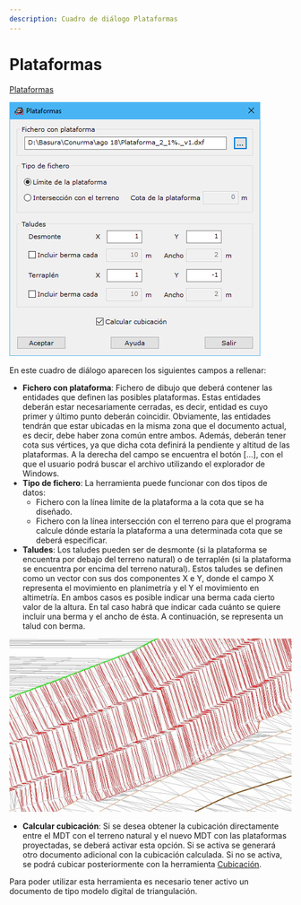 ```yaml
---
description: Cuadro de diálogo Plataformas
---
```


# Plataformas

[Plataformas](../como.../como-plataformas.md)

![Cuadro de diálogo Plataformas](<../../.gitbook/assets/image (58).png>)

En este cuadro de diálogo aparecen los siguientes campos a rellenar:

* **Fichero con plataforma**: Fichero de dibujo que deberá contener las entidades que definen las posibles plataformas. Estas entidades deberán estar necesariamente cerradas, es decir, entidad es cuyo primer y último punto deberán coincidir. Obviamente, las entidades tendrán que estar ubicadas en la misma zona que el documento actual, es decir, debe haber zona común entre ambos. Además, deberán tener cota sus vértices, ya que dicha cota definirá la pendiente y altitud de las plataformas. A la derecha del campo se encuentra el botón \[...], con el que el usuario podrá buscar el archivo utilizando el explorador de Windows.
* **Tipo de fichero**: La herramienta puede funcionar con dos tipos de datos:
  * Fichero con la línea límite de la plataforma a la cota que se ha diseñado.
  * Fichero con la línea intersección con el terreno para que el programa calcule dónde estaría la plataforma a una determinada cota que se deberá especificar.
* **Taludes**: Los taludes pueden ser de desmonte (si la plataforma se encuentra por debajo del terreno natural) o de terraplén (si la plataforma se encuentra por encima del terreno natural). Estos taludes se definen como un vector con sus dos componentes X e Y, donde el campo X representa el movimiento en planimetría y el Y el movimiento en altimetría. En ambos casos es posible indicar una berma cada cierto valor de la altura. En tal caso habrá que indicar cada cuánto se quiere incluir una berma y el ancho de ésta. A continuación, se representa un talud con berma.

![](<../../.gitbook/assets/Ejemplo plataforma con berma.jpg>)

* **Calcular cubicación**: Si se desea obtener la cubicación directamente entre el MDT con el terreno natural y el nuevo MDT con las plataformas proyectadas, se deberá activar esta opción. Si se activa se generará otro documento adicional con la cubicación calculada. Si no se activa, se podrá cubicar posteriormente con la herramienta [Cubicación](../como.../como-cubicacion.md).

Para poder utilizar esta herramienta es necesario tener activo un documento de tipo modelo digital de triangulación.

